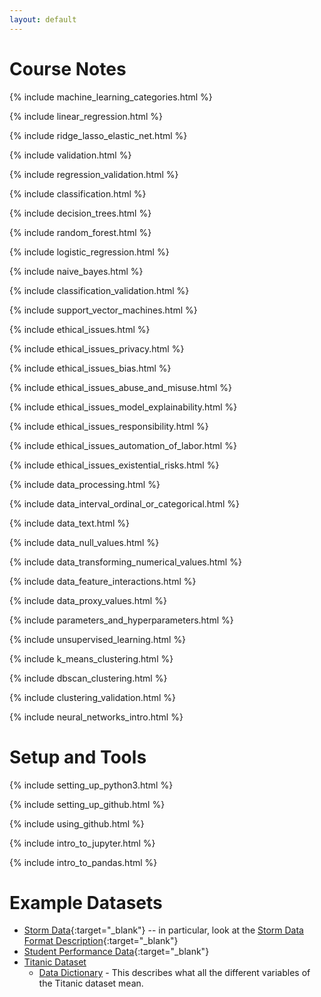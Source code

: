 ```yaml
---
layout: default
---
```


# Course Notes

{% include machine_learning_categories.html %}

{% include linear_regression.html %}

{% include ridge_lasso_elastic_net.html %}

{% include validation.html %}

{% include regression_validation.html %}

{% include classification.html %}

{% include decision_trees.html %}

{% include random_forest.html %}

{% include logistic_regression.html %}

{% include naive_bayes.html %}

{% include classification_validation.html %}

{% include support_vector_machines.html %}

{% include ethical_issues.html %}

{% include ethical_issues_privacy.html %}

{% include ethical_issues_bias.html %}

{% include ethical_issues_abuse_and_misuse.html %}

{% include ethical_issues_model_explainability.html %}

{% include ethical_issues_responsibility.html %}

{% include ethical_issues_automation_of_labor.html %}

{% include ethical_issues_existential_risks.html %}

{% include data_processing.html %}

{% include data_interval_ordinal_or_categorical.html %}

{% include data_text.html %}

{% include data_null_values.html %}

{% include data_transforming_numerical_values.html %}

{% include data_feature_interactions.html %}

{% include data_proxy_values.html %}

{% include parameters_and_hyperparameters.html %}

{% include unsupervised_learning.html %}

{% include k_means_clustering.html %}

{% include dbscan_clustering.html %}

{% include clustering_validation.html %}

{% include neural_networks_intro.html %}

# Setup and Tools

{% include setting_up_python3.html %}

{% include setting_up_github.html %}

{% include using_github.html %}

{% include intro_to_jupyter.html %}

{% include intro_to_pandas.html %}

# Example Datasets

* [Storm Data](https://www.ncdc.noaa.gov/stormevents/ftp.jsp){:target="_blank"} -- in particular, look at the [Storm Data Format Description](http://www1.ncdc.noaa.gov/pub/data/swdi/stormevents/csvfiles/Storm-Data-Export-Format.docx){:target="_blank"} 
* [Student Performance Data](http://archive.ics.uci.edu/ml/datasets/student+performance){:target="_blank"}
* [Titanic Dataset](http://web.stanford.edu/class/archive/cs/cs109/cs109.1166/stuff/titanic.csv)
    * [Data Dictionary](http://choens.github.io/titanic/workshops/regression/data-dictionary/) - This describes what all the different variables of the Titanic dataset mean.
